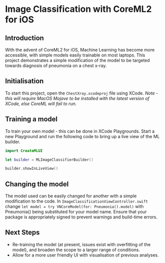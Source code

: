 # Image Classification with CoreML2 for iOS
## Introduction
With the advent of CoreML2 for iOS, Machine Learning has become more accessible, with simple models easily trainable on most laptops. This project demonstrates a simple modification of the model to be targeted towards diagnosis of pneumonia on a chest x-ray.

## Initialisation
To start this project, open the `ChestXray.xcodeproj` file using XCode.
*Note - this will require MacOS Mojave to be installed with the latest version of XCode, else CoreML will fail to run.*

## Training a model
To train your own model - this can be done in XCode Playgrounds. Start a new Playground and run the following code to bring up a live view of the ML builder.

```swift
import CreateMLUI

let builder = MLImageClassifierBuilder()

builder.showInLiveView()
```

## Changing the model
The model used can be easily changed for another with a simple modification to the code. In `ImageClassificationViewController.swift` change `let model = try VNCoreModel(for: Pneumonia().model)` with Pneumonia() being substituted for your model name. Ensure that your package is appropriately signed to prevent warnings and build-time errors.

## Next Steps
- Re-training the model (at present, issues exist with overfitting of the model), and broaden the scope to a larger range of conditions.
- Allow for a more user friendly UI with visualisation of previous analyses.
